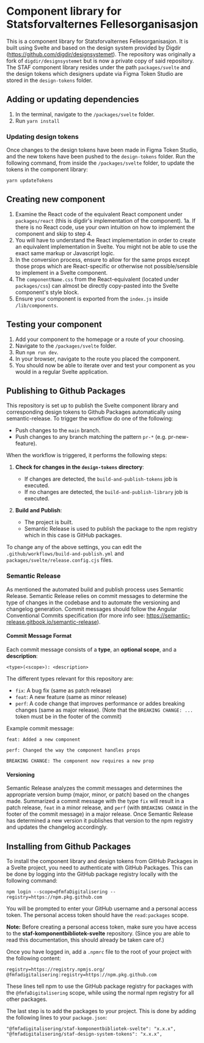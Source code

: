 # Component library for Statsforvalternes Fellesorganisasjon

This is a component library for Statsforvalternes Fellesorganisasjon. It is built using Svelte and based on the design system provided by Digdir (https://github.com/digdir/designsystemet).
The repository was originally a fork of `digdir/designsystemet` but is now a private copy of said repository. The STAF component library resides under the path `packages/svelte` and the design tokens which designers update via Figma Token Studio are stored in the `design-tokens` folder.

## Adding or updating dependencies

1. In the terminal, navigate to the `/packages/svelte` folder.
2. Run `yarn install`

### Updating design tokens

Once changes to the design tokens have been made in Figma Token Studio, and the new tokens have been pushed to the `design-tokens` folder. Run the following command, from inside the `/packages/svelte` folder, to update the tokens in the component library:

```
yarn updateTokens
```

## Creating new component

1. Examine the React code of the equivalent React component under `packages/react` (this is digdir's implementation of the component).
   1a. If there is no React code, use your own intuition on how to implement the component and skip to step 4.
2. You will have to understand the React implementation in order to create an equivalent implementation in Svelte. You might not be able to use the exact same markup or Javascript logic.
3. In the conversion process, ensure to allow for the same props except those props which are React-specific or otherwise not possible/sensible to implement in a Svelte component.
4. The `componentName.css` from the React-equivalent (located under `packages/css`) can almost be directly copy-pasted into the Svelte component's style block.
5. Ensure your component is exported from the `index.js` inside `/lib/components`.

## Testing your component

1. Add your component to the homepage or a route of your choosing.
2. Navigate to the `/packages/svelte` folder.
3. Run `npm run dev`.
4. In your browser, navigate to the route you placed the component.
5. You should now be able to iterate over and test your component as you would in a regular Svelte application.

## Publishing to Github Packages

This repository is set up to publish the Svelte component library and corresponding design tokens to Github Packages automatically using semantic-release. To trigger the workflow do one of the following:

- Push changes to the `main` branch.
- Push changes to any branch matching the pattern `pr-*` (e.g. pr-new-feature).

When the workflow is triggered, it performs the following steps:

1. **Check for changes in the `design-tokens` directory**:

   - If changes are detected, the `build-and-publish-tokens` job is executed.
   - If no changes are detected, the `build-and-publish-library` job is executed.

2. **Build and Publish**:
   - The project is built.
   - Semantic Release is used to publish the package to the npm registry which in this case is GitHub packages.

To change any of the above settings, you can edit the `.github/workflows/build-and-publish.yml` and `packages/svelte/release.config.cjs` files.

### Semantic Release

As mentioned the automated build and publish process uses Semantic Release. Semantic Release relies on commit messages to determine the type of changes in the codebase and to automate the versioning and changelog generation. Commit messages should follow the Angular Conventional Commits specification (for more info see: https://semantic-release.gitbook.io/semantic-release).

#### Commit Message Format

Each commit message consists of a **type**, an **optional scope**, and a **description**:

`<type>(<scope>): <description>`

The different types relevant for this repository are:

- `fix`: A bug fix (same as patch release)
- `feat`: A new feature (same as minor release)
- `perf`: A code change that improves performance or addes breaking changes (same as major release). (Note that the `BREAKING CHANGE: ...` token must be in the footer of the commit)

Example commit message:

```
feat: Added a new component
```

```
perf: Changed the way the component handles props

BREAKING CHANGE: The component now requires a new prop
```

#### Versioning

Semantic Release analyzes the commit messages and determines the appropriate version bump (major, minor, or patch) based on the changes made. Summarized a commit message with the type `fix` will result in a patch release, `feat` in a minor release, and `perf` (with `BREAKING CHANGE` in the footer of the commit message) in a major release. Once Semantic Release has determined a new version it publishes that version to the npm registry and updates the changelog accordingly.

## Installing from Github Packages

To install the component library and design tokens from GitHub Packages in a Svelte project, you need to authenticate with GitHub Packages. This can be done by logging into the GitHub package registry locally with the following command:

```
npm login --scope=@fmfaDigitalisering --registry=https://npm.pkg.github.com
```

You will be prompted to enter your GitHub username and a personal access token. The personal access token should have the `read:packages` scope.

**Note:** Before creating a personal access token, make sure you have access to the **staf-komponentbibliotek-svelte** repository. (Since you are able to read this documentation, this should already be taken care of.)

Once you have logged in, add a `.npmrc` file to the root of your project with the following content:

```
registry=https://registry.npmjs.org/
@fmfadigitalisering:registry=https://npm.pkg.github.com
```

These lines tell npm to use the GitHub package registry for packages with the `@fmfaDigitalisering` scope, while using the normal npm registry for all other packages.

The last step is to add the packages to your project. This is done by adding the following lines to your `package.json`:

```
"@fmfadigitalisering/staf-komponentbibliotek-svelte": "x.x.x",
"@fmfadigitalisering/staf-design-system-tokens": "x.x.x",
```
